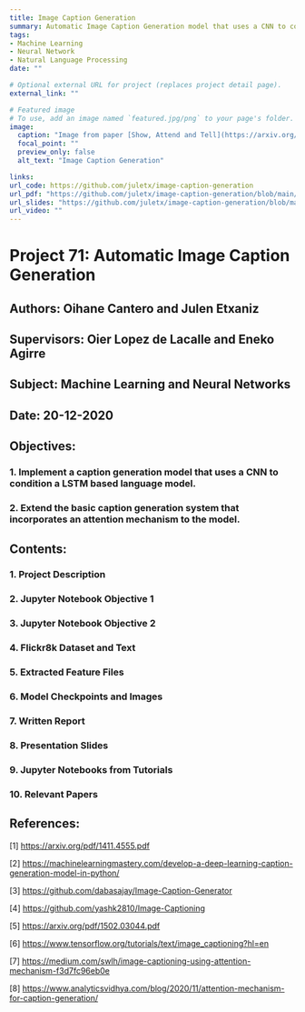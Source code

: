 ```yaml
---
title: Image Caption Generation
summary: Automatic Image Caption Generation model that uses a CNN to condition a LSTM based language model.
tags:
- Machine Learning
- Neural Network
- Natural Language Processing
date: ""

# Optional external URL for project (replaces project detail page).
external_link: ""

# Featured image
# To use, add an image named `featured.jpg/png` to your page's folder. 
image:
  caption: "Image from paper [Show, Attend and Tell](https://arxiv.org/pdf/1502.03044.pdf)"
  focal_point: ""
  preview_only: false
  alt_text: "Image Caption Generation"

links:
url_code: https://github.com/juletx/image-caption-generation
url_pdf: "https://github.com/juletx/image-caption-generation/blob/main/report/Report_P71_Caption_Generation.pdf"
url_slides: "https://github.com/juletx/image-caption-generation/blob/main/slides/Slides_P71_Caption_Generation.pdf"
url_video: ""
---
```


# Project 71: Automatic Image Caption Generation

## Authors: Oihane Cantero and Julen Etxaniz

## Supervisors: Oier Lopez de Lacalle and Eneko Agirre

## Subject: Machine Learning and Neural Networks

## Date: 20-12-2020

## Objectives: 
### 1. Implement a caption generation model that uses a CNN to condition a LSTM based language model.
### 2. Extend the basic caption generation system that incorporates an attention mechanism to the model.

## Contents:

### 1. Project Description
### 2. Jupyter Notebook Objective 1
### 3. Jupyter Notebook Objective 2
### 4. Flickr8k Dataset and Text
### 5. Extracted Feature Files
### 6. Model Checkpoints and Images
### 7. Written Report
### 8. Presentation Slides
### 9. Jupyter Notebooks from Tutorials
### 10. Relevant Papers

## References:

[1] https://arxiv.org/pdf/1411.4555.pdf

[2] https://machinelearningmastery.com/develop-a-deep-learning-caption-generation-model-in-python/

[3] https://github.com/dabasajay/Image-Caption-Generator

[4] https://github.com/yashk2810/Image-Captioning

[5] https://arxiv.org/pdf/1502.03044.pdf

[6] https://www.tensorflow.org/tutorials/text/image_captioning?hl=en

[7] https://medium.com/swlh/image-captioning-using-attention-mechanism-f3d7fc96eb0e

[8] https://www.analyticsvidhya.com/blog/2020/11/attention-mechanism-for-caption-generation/
